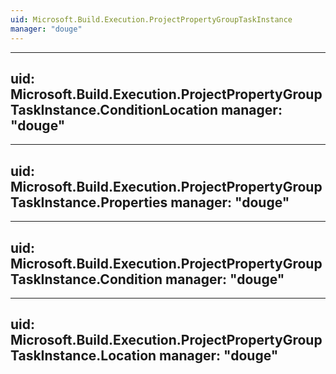 ```yaml
---
uid: Microsoft.Build.Execution.ProjectPropertyGroupTaskInstance
manager: "douge"
---
```


---
uid: Microsoft.Build.Execution.ProjectPropertyGroupTaskInstance.ConditionLocation
manager: "douge"
---

---
uid: Microsoft.Build.Execution.ProjectPropertyGroupTaskInstance.Properties
manager: "douge"
---

---
uid: Microsoft.Build.Execution.ProjectPropertyGroupTaskInstance.Condition
manager: "douge"
---

---
uid: Microsoft.Build.Execution.ProjectPropertyGroupTaskInstance.Location
manager: "douge"
---
